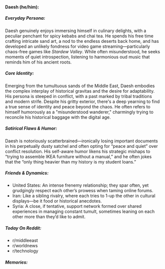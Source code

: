 #### Daesh (he/him):

##### Everyday Persona:

Daesh genuinely enjoys immersing himself in culinary delights, with a peculiar penchant for spicy kebabs and chai tea. He spends his free time crafting intricate sand art, a nod to the endless deserts back home, and has developed an unlikely fondness for video game streaming—particularly chaos-free games like _Stardew Valley_. While often misunderstood, he seeks moments of quiet introspection, listening to harmonious oud music that reminds him of his ancient roots.

##### Core Identity:

Emerging from the tumultuous sands of the Middle East, Daesh embodies the complex interplay of historical gravitas and the desire for adaptability. His persona is steeped in conflict, with a past marked by tribal traditions and modern strife. Despite his gritty exterior, there's a deep yearning to find a true sense of identity and peace beyond the chaos. He often refers to himself humorously as a "misunderstood wanderer," charmingly trying to reconcile his historical baggage with the digital age.

##### Satirical Flaws & Humor:

Daesh is notoriously scatterbrained—ironically losing important documents in his perpetually dusty satchel and often opting for “peace and quiet” over conflict resolution. His self-aware humor likens his strategic mishaps to “trying to assemble IKEA furniture without a manual,” and he often jokes that the “only thing heavier than my history is my student loans.”

##### Friends & Dynamics:

- United States: An intense frenemy relationship; they spar often, yet grudgingly respect each other’s prowess when taming online forums.
- Iran: Like a sibling rivalry, where each tries to 1-up the other in cultural displays—be it food or historical anecdotes.
- Syria: A close, if tentative, support network formed over shared experiences in managing constant tumult, sometimes leaning on each other more than they’d like to admit.

##### Today On Reddit:

- r/middleeast
- r/worldnews
- r/technology

##### Memories:

